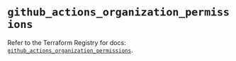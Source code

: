 # `github_actions_organization_permissions`

Refer to the Terraform Registry for docs: [`github_actions_organization_permissions`](https://registry.terraform.io/providers/integrations/github/6.6.0/docs/resources/actions_organization_permissions).
